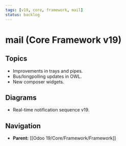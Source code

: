 ```yaml
---
tags: [v19, core, framework, mail]
status: backlog
---
```

# mail (Core Framework v19)

## Topics
- Improvements in trays and pipes.
- Bus/longpolling updates in OWL.
- New composer widgets.

## Diagrams
- Real-time notification sequence v19.






## Navigation
- **Parent:** [[Odoo 19/Core/Framework/Framework]]
